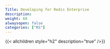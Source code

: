 ```yaml
---
Title: Developing for Redis Enterprise
description:
weight: 60
alwaysopen: false
categories: ["RS"]
---
```

{{< allchildren style="h2" description="true" />}}
